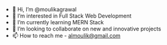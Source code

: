 - 👋 Hi, I’m @moulikagrawal
- 👀 I’m interested in Full Stack Web Development
- 🌱 I’m currently learning MERN Stack
- 💞️ I’m looking to collaborate on new and innovative projects
- 📫 How to reach me - almoulik@gmail.com

<!---
moulikagrawal/moulikagrawal is a ✨ special ✨ repository because its `README.md` (this file) appears on your GitHub profile.
You can click the Preview link to take a look at your changes.
--->
